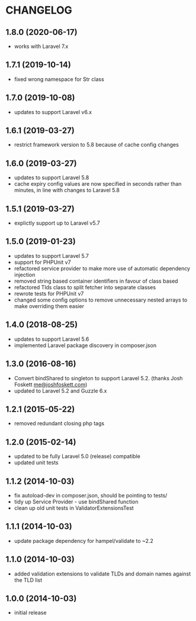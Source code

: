 CHANGELOG
=========

1.8.0 (2020-06-17)
------------------

* works with Laravel 7.x

1.7.1 (2019-10-14)
------------------

* fixed wrong namespace for Str class

1.7.0 (2019-10-08)
------------------

* updates to support Laravel v6.x

1.6.1 (2019-03-27)
------------------

* restrict framework version to 5.8 because of cache config changes

1.6.0 (2019-03-27)
------------------

* updates to support Laravel 5.8
* cache expiry config values are now specified in seconds rather than minutes, in line with changes to Laravel 5.8

1.5.1 (2019-03-27)
------------------

* explictly support up to Laravel v5.7

1.5.0 (2019-01-23)
------------------

* updates to support Laravel 5.7
* support for PHPUnit v7
* refactored service provider to make more use of automatic dependency injection
* removed string based container identifiers in favour of class based
* refactored Tlds class to split fetcher into separate classes
* rewrote tests for PHPUnit v7
* changed some config options to remove unnecessary nested arrays to make overriding them easier

1.4.0 (2018-08-25)
------------------

* updates to support Laravel 5.6
* implemented Laravel package discovery in composer.json

1.3.0 (2016-08-16)
------------------

* Convert bindShared to singleton to support Laravel 5.2. (thanks Josh Foskett <me@joshfoskett.com>)
* updated to Laravel 5.2 and Guzzle 6.x

1.2.1 (2015-05-22)
------------------

* removed redundant closing php tags

1.2.0 (2015-02-14)
------------------

* updated to be fully Laravel 5.0 (release) compatible
* updated unit tests

1.1.2 (2014-10-03)
------------------

* fix autoload-dev in composer.json, should be pointing to tests/
* tidy up Service Provider - use bindShared function
* clean up old unit tests in ValidatorExtensionsTest

1.1.1 (2014-10-03)
------------------

* update package dependency for hampel/validate to ~2.2

1.1.0 (2014-10-03)
------------------

* added validation extensions to validate TLDs and domain names against the TLD list

1.0.0 (2014-10-03)
------------------

* initial release
